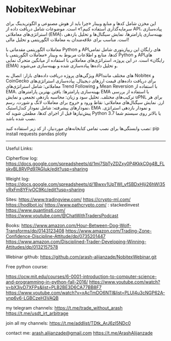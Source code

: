 # NobitexWebinar
این مخزن شامل کدها و منابع وبینار «چرا باید از هوش مصنوعی و الگوتریدینگ برای سرمایه‌گذاری استفاده کنیم؟» است. موضوعات شامل دریافت داده از API، پیاده‌سازی استراتژی‌های معاملاتی (EMA)، بهینه‌سازی پارامترها، نمایش سیگنال‌ها و تحلیل بازدهی است. مناسب برای علاقه‌مندان به معاملات الگوریتمی و تحلیل مالی!

معاملات الگوریتمی مقدماتی با Python و APIهای رایگان
این ریپازیتوری شامل تمامی کدها، منابع و اطلاعات مربوط به وبینار «معاملات الگوریتمی با Python و APIهای رایگان» است. در این پروژه، استراتژی‌های معاملاتی با استفاده از میانگین متحرک نمایی (EMA) و تحلیل داده‌ها پیاده‌سازی شده و بهینه‌سازی می‌شوند.

ویژگی‌های پروژه
دریافت داده‌های بازار: اتصال به APIهای مختلف مانند Nobitex و CoinGecko برای دریافت داده‌های قیمت ارزهای دیجیتال.
پیاده‌سازی استراتژی‌های معاملاتی: شامل استراتژی‌های Trend Following و Mean Reversion با استفاده از EMA.
بهینه‌سازی پارامترها: یافتن بهترین پارامترهای EMA با استفاده از بررسی ترکیب‌های مختلف.
تحلیل سود و زیان: محاسبه بازدهی تجمعی و نمایش uPNL برای هر ارز.
نمایش سیگنال‌های معاملاتی: نقاط ورود و خروج برای معاملات لانگ و شورت.
رسم نمودارهای پیشرفته: شامل نمودار کندل‌استیک، EMA و نمودار بازدهی استراتژی.
پیش‌نیازها
قبل از اجرای کدها، مطمئن شوید که Python 3.7 یا بالاتر روی سیستم شما نصب شده باشد.

نصب وابستگی‌ها
برای نصب تمامی کتابخانه‌های موردنیاز، از کد زیر استفاده کنید:
pip install requests pandas plotly


---------------------------

Useful Links:

Cipherflow log:
  https://docs.google.com/spreadsheets/d/1mj7SbTyZDZxy0P4KkkC0g4B_FLskvBL8RVPd97AGIuk/edit?usp=sharing

Weight log:
  https://docs.google.com/spreadsheets/d/1Bwxv1UpTWI_yfSBDxHIji26hWI35yRxFm8YFjyOC9Kc/edit?usp=sharing

Sites:
  https://www.tradingview.com/
  https://crypto-ml.com/
  https://hodlbot.io/
  https://www.pathcrypto.com/ : stackedinvest
  https://www.quantinsti.com/
  https://www.youtube.com/@ChatWithTradersPodcast

Books: 
  https://www.amazon.com/Hour-Between-Dog-Wolf-Transforms/dp/0143123408
  https://www.amazon.com/Trading-Zone-Confidence-Discipline-Attitude/dp/0735201447
  https://www.amazon.com/Disciplined-Trader-Developing-Winning-Attitudes/dp/0132157578

Webinar github:
  https://github.com/arash-alijanzade/NobitexWebinar.git

Free python course:

  https://ocw.mit.edu/courses/6-0001-introduction-to-computer-science-and-programming-in-python-fall-2016/
  https://www.youtube.com/watch?v=bX3jvD7XFPs&list=PLB2BE3D6CA77BB8F7
  https://www.youtube.com/watch?v=xAcTmDO6NTI&list=PLUl4u3cNGP62A-ynp6v6-LGBCzeH3VAQB

my telegram channels:
  https://t.me/trade_without_arash
  https://t.me/usdt_irt_arbitrage

join all my channels:
  https://t.me/addlist/TDtk_ArJ6zI5NDc0

contact me:
  arash.alijanzade@gmail.com
  https://t.me/ArashAlijanzade
